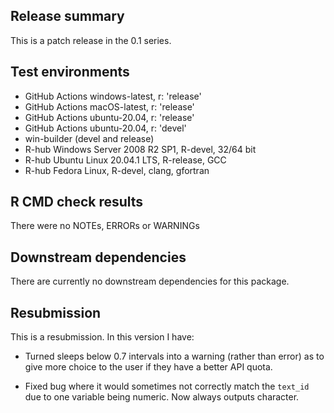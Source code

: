 ## Release summary

This is a patch release in the 0.1 series.

## Test environments
* GitHub Actions windows-latest, r: 'release'
* GitHub Actions macOS-latest, r: 'release'
* GitHub Actions ubuntu-20.04, r: 'release'
* GitHub Actions ubuntu-20.04, r: 'devel'
* win-builder (devel and release)
* R-hub Windows Server 2008 R2 SP1, R-devel, 32/64 bit
* R-hub Ubuntu Linux 20.04.1 LTS, R-release, GCC
* R-hub Fedora Linux, R-devel, clang, gfortran

## R CMD check results
There were no NOTEs, ERRORs or WARNINGs

## Downstream dependencies
There are currently no downstream dependencies for this package. 

## Resubmission
This is a resubmission. In this version I have:

* Turned sleeps below 0.7 intervals into a warning (rather than error) as to give more choice to the user if they have a better API quota.

* Fixed bug where it would sometimes not correctly match the `text_id` due to one variable being numeric. Now always outputs character.


